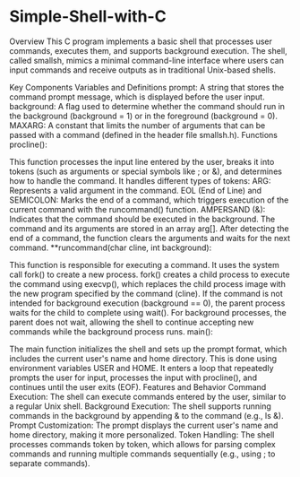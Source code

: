 # Simple-Shell-with-C
Overview
This C program implements a basic shell that processes user commands, executes them, and supports background execution. The shell, called smallsh, mimics a minimal command-line interface where users can input commands and receive outputs as in traditional Unix-based shells.

Key Components
Variables and Definitions
prompt: A string that stores the command prompt message, which is displayed before the user input.
background: A flag used to determine whether the command should run in the background (background = 1) or in the foreground (background = 0).
MAXARG: A constant that limits the number of arguments that can be passed with a command (defined in the header file smallsh.h).
Functions
procline():

This function processes the input line entered by the user, breaks it into tokens (such as arguments or special symbols like ; or &), and determines how to handle the command.
It handles different types of tokens:
ARG: Represents a valid argument in the command.
EOL (End of Line) and SEMICOLON: Marks the end of a command, which triggers execution of the current command with the runcommand() function.
AMPERSAND (&): Indicates that the command should be executed in the background.
The command and its arguments are stored in an array arg[]. After detecting the end of a command, the function clears the arguments and waits for the next command.
**runcommand(char cline, int background):

This function is responsible for executing a command. It uses the system call fork() to create a new process.
fork() creates a child process to execute the command using execvp(), which replaces the child process image with the new program specified by the command (cline).
If the command is not intended for background execution (background == 0), the parent process waits for the child to complete using wait(). For background processes, the parent does not wait, allowing the shell to continue accepting new commands while the background process runs.
main():

The main function initializes the shell and sets up the prompt format, which includes the current user's name and home directory. This is done using environment variables USER and HOME.
It enters a loop that repeatedly prompts the user for input, processes the input with procline(), and continues until the user exits (EOF).
Features and Behavior
Command Execution: The shell can execute commands entered by the user, similar to a regular Unix shell.
Background Execution: The shell supports running commands in the background by appending & to the command (e.g., ls &).
Prompt Customization: The prompt displays the current user's name and home directory, making it more personalized.
Token Handling: The shell processes commands token by token, which allows for parsing complex commands and running multiple commands sequentially (e.g., using ; to separate commands).
